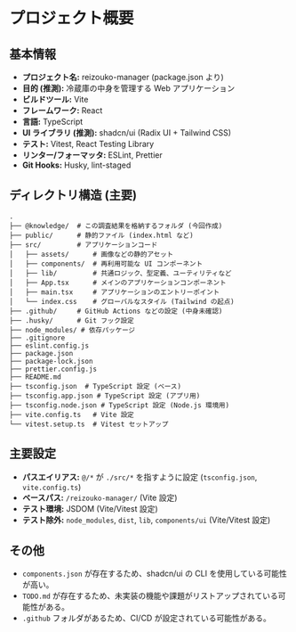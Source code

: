 # プロジェクト概要

## 基本情報

- **プロジェクト名:** reizouko-manager (package.json より)
- **目的 (推測):** 冷蔵庫の中身を管理する Web アプリケーション
- **ビルドツール:** Vite
- **フレームワーク:** React
- **言語:** TypeScript
- **UI ライブラリ (推測):** shadcn/ui (Radix UI + Tailwind CSS)
- **テスト:** Vitest, React Testing Library
- **リンター/フォーマッタ:** ESLint, Prettier
- **Git Hooks:** Husky, lint-staged

## ディレクトリ構造 (主要)

```
.
├── @knowledge/  # この調査結果を格納するフォルダ (今回作成)
├── public/      # 静的ファイル (index.html など)
├── src/         # アプリケーションコード
│   ├── assets/      # 画像などの静的アセット
│   ├── components/  # 再利用可能な UI コンポーネント
│   ├── lib/         # 共通ロジック、型定義、ユーティリティなど
│   ├── App.tsx      # メインのアプリケーションコンポーネント
│   ├── main.tsx     # アプリケーションのエントリーポイント
│   └── index.css    # グローバルなスタイル (Tailwind の起点)
├── .github/     # GitHub Actions などの設定 (中身未確認)
├── .husky/      # Git フック設定
├── node_modules/ # 依存パッケージ
├── .gitignore
├── eslint.config.js
├── package.json
├── package-lock.json
├── prettier.config.js
├── README.md
├── tsconfig.json  # TypeScript 設定 (ベース)
├── tsconfig.app.json # TypeScript 設定 (アプリ用)
├── tsconfig.node.json # TypeScript 設定 (Node.js 環境用)
├── vite.config.ts   # Vite 設定
└── vitest.setup.ts  # Vitest セットアップ
```

## 主要設定

- **パスエイリアス:** `@/*` が `./src/*` を指すように設定 (`tsconfig.json`, `vite.config.ts`)
- **ベースパス:** `/reizouko-manager/` (Vite 設定)
- **テスト環境:** JSDOM (Vite/Vitest 設定)
- **テスト除外:** `node_modules`, `dist`, `lib`, `components/ui` (Vite/Vitest 設定)

## その他

- `components.json` が存在するため、shadcn/ui の CLI を使用している可能性が高い。
- `TODO.md` が存在するため、未実装の機能や課題がリストアップされている可能性がある。
- `.github` フォルダがあるため、CI/CD が設定されている可能性がある。
